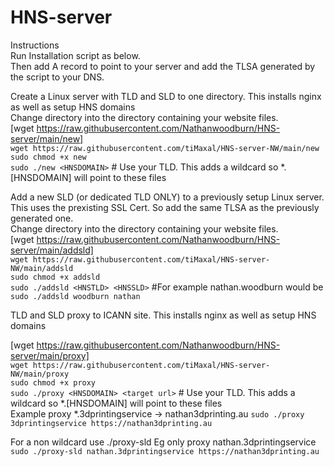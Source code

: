 # HNS-server
Instructions  
Run Installation script as below.  
Then add A record to point to your server and add the TLSA generated by the script to your DNS.  

Create a Linux server with TLD and SLD to one directory. This installs nginx as well as setup HNS domains  
Change directory into the directory containing your website files.  
[wget https://raw.githubusercontent.com/Nathanwoodburn/HNS-server/main/new]  
`wget https://raw.githubusercontent.com/tiMaxal/HNS-server-NW/main/new`  
`sudo chmod +x new`  
`sudo ./new <HNSDOMAIN>` # Use your TLD. This adds a wildcard so *.[HNSDOMAIN] will point to these files  

Add a new SLD (or dedicated TLD ONLY) to a previously setup Linux server. This uses the prexisting SSL Cert. So add the same TLSA as the previously generated one.  
Change directory into the directory containing your website files.  
[wget https://raw.githubusercontent.com/Nathanwoodburn/HNS-server/main/addsld]  
`wget https://raw.githubusercontent.com/tiMaxal/HNS-server-NW/main/addsld`  
`sudo chmod +x addsld`  
`sudo ./addsld <HNSTLD> <HNSSLD>` #For example nathan.woodburn would be `sudo ./addsld woodburn nathan`  

TLD and SLD proxy to ICANN site. This installs nginx as well as setup HNS domains  

[wget https://raw.githubusercontent.com/Nathanwoodburn/HNS-server/main/proxy]  
`wget https://raw.githubusercontent.com/tiMaxal/HNS-server-NW/main/proxy`  
`sudo chmod +x proxy`  
`sudo ./proxy <HNSDOMAIN> <target url>` # Use your TLD. This adds a wildcard so *.[HNSDOMAIN] will point to these files  
Example proxy *.3dprintingservice -> nathan3dprinting.au
`sudo ./proxy 3dprintingservice https://nathan3dprinting.au`

For a non wildcard use ./proxy-sld
Eg only proxy nathan.3dprintingservice
`sudo ./proxy-sld nathan.3dprintingservice https://nathan3dprinting.au`
